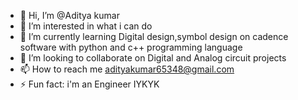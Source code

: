 - 👋 Hi, I’m @Aditya kumar
- 👀 I’m interested in what i can do
- 🌱 I’m currently learning Digital design,symbol design on cadence software with python and c++ programming language
- 💞️ I’m looking to collaborate on Digital and Analog circuit projects
- 📫 How to reach me adityakumar65348@gmail.com
- ⚡ Fun fact: i'm an Engineer IYKYK

<!---
Aditya-KumarEC/Aditya-KumarEC is a ✨ special ✨ repository because its `README.md` (this file) appears on your GitHub profile.
You can click the Preview link to take a look at your changes.
--->
